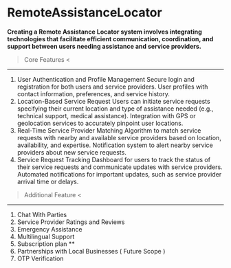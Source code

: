 # RemoteAssistanceLocator

**Creating a Remote Assistance Locator system involves integrating technologies that facilitate efficient communication, coordination, and support between users needing assistance and service providers.**

> Core Features <
--------------------------------------------------------
1) User Authentication and Profile Management
    Secure login and registration for both users and service providers.
    User profiles with contact information, preferences, and service history.
2) Location-Based Service Request
    Users can initiate service requests specifying their current location and type of assistance needed (e.g., technical support, medical assistance).
    Integration with GPS or geolocation services to accurately pinpoint user locations.
3) Real-Time Service Provider Matching
    Algorithm to match service requests with nearby and available service providers based on location, availability, and expertise.
    Notification system to alert nearby service providers about new service requests.
4) Service Request Tracking
    Dashboard for users to track the status of their service requests and communicate updates with service providers.
    Automated notifications for important updates, such as service provider arrival time or delays.

> Additional Feature <
-------------------------------------------------
1) Chat With Parties
2) Service Provider Ratings and Reviews
3) Emergency Assistance
4) Multilingual Support
5) Subscription plan **
6) Partnerships with Local Businesses ( Future Scope )
7) OTP Verification
